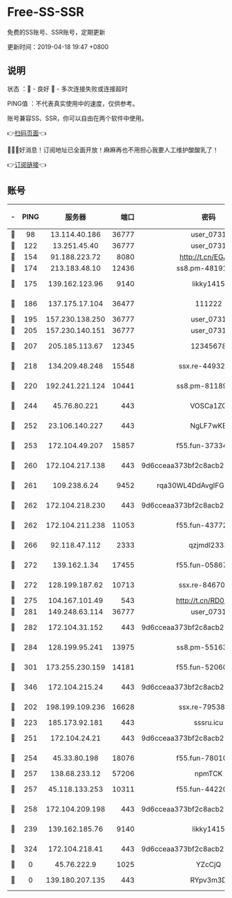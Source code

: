 # Free-SS-SSR

免费的SS账号、SSR账号，定期更新

更新时间：2019-04-18 19:47 +0800

## 说明

状态     ：🙂 - 良好 🙁 - 多次连接失败或连接超时

PING值   ：不代表真实使用中的速度，仅供参考。

账号兼容SS、SSR，你可以自由在两个软件中使用。

👉[扫码页面](https://liesauer.github.io/Free-SS-SSR/)👈

🎉🎉🎉好消息！订阅地址已全面开放！麻麻再也不用担心我要人工维护酸酸乳了！

👉[订阅链接](https://www.liesauer.net/yogurt/subscribe?ACCESS_TOKEN=DAYxR3mMaZAsaqUb)👈

## 账号

|-|PING|服务器|端口|密码|加密方式|区域|
|:----:|:----:|:-----:|-----:|:----:|:----:|:----:|
|🙂|98|13.114.40.186|36777|user_0731|chacha20|JP|
|🙂|122|13.251.45.40|36777|user_0731|chacha20|SG|
|🙂|154|91.188.223.72|8080|http://t.cn/EGJIyrl|rc4-md5|RU|
|🙂|174|213.183.48.10|12436|ss8.pm-48191124|rc4-md5|RU|
|🙂|175|139.162.123.96|9140|likky1415|aes-256-cfb|JP|
|🙂|186|137.175.17.104|36477|111222|aes-256-cfb|US|
|🙂|195|157.230.138.250|36777|user_0731|chacha20|US|
|🙂|205|157.230.140.151|36777|user_0731|chacha20|US|
|🙂|207|205.185.113.67|12345|12345678|aes-256-cfb|US|
|🙂|218|134.209.48.248|15548|ssx.re-44932376|aes-256-cfb|US|
|🙂|220|192.241.221.124|10441|ss8.pm-81189488|aes-256-cfb|US|
|🙂|244|45.76.80.221|443|VOSCa1ZG|aes-256-cfb|DE|
|🙂|252|23.106.140.227|443|NgLF7wKB|aes-256-cfb|US|
|🙂|253|172.104.49.207|15857|f55.fun-37334646|aes-256-cfb|SG|
|🙂|260|172.104.217.138|443|9d6cceaa373bf2c8acb22e60b6a58be6|aes-256-cfb|US|
|🙂|261|109.238.6.24|9452|rqa30WL4DdAvgIFG6Fs3znzTa|aes-256-cfb|FR|
|🙂|262|172.104.218.230|443|9d6cceaa373bf2c8acb22e60b6a58be6|aes-256-cfb|US|
|🙂|262|172.104.211.238|11053|f55.fun-43772326|aes-256-cfb|US|
|🙂|266|92.118.47.112|2333|qzjmdl2333|aes-256-cfb|US|
|🙂|272|139.162.1.34|17455|f55.fun-05867060|aes-256-cfb|SG|
|🙂|272|128.199.187.62|10713|ssx.re-84670047|aes-256-cfb|SG|
|🙂|275|104.167.101.49|543|http://t.cn/RD0D7sx|rc4-md5|CA|
|🙂|281|149.248.63.114|36777|user_0731|chacha20|CA|
|🙂|282|172.104.31.152|443|9d6cceaa373bf2c8acb22e60b6a58be6|aes-256-cfb|US|
|🙂|284|128.199.95.241|13975|ss8.pm-55163159|aes-256-cfb|SG|
|🙂|301|173.255.230.159|14181|f55.fun-52060044|aes-256-cfb|US|
|🙂|346|172.104.215.24|443|9d6cceaa373bf2c8acb22e60b6a58be6|aes-256-cfb|US|
|🙂|202|198.199.109.236|16628|ssx.re-79538912|aes-256-cfb|US|
|🙂|223|185.173.92.181|443|sssru.icu|rc4-md5|RU|
|🙂|251|172.104.24.21|443|9d6cceaa373bf2c8acb22e60b6a58be6|aes-256-cfb|US|
|🙂|254|45.33.80.198|18076|f55.fun-78010722|aes-256-cfb|US|
|🙂|257|138.68.233.12|57206|npmTCK|rc4-md5|US|
|🙂|257|45.118.133.253|10311|f55.fun-44220046|aes-256-cfb|SG|
|🙂|258|172.104.209.198|443|9d6cceaa373bf2c8acb22e60b6a58be6|aes-256-cfb|US|
|🙁|239|139.162.185.76|9140|likky1415|aes-256-cfb|DE|
|🙁|324|172.104.218.41|443|9d6cceaa373bf2c8acb22e60b6a58be6|aes-256-cfb|US|
|🙁|0|45.76.222.9|1025|YZcCjQ|rc4-md5|JP|
|🙁|0|139.180.207.135|443|RYpv3m3D|aes-256-cfb|JP|
